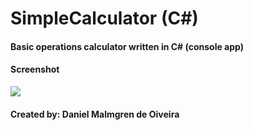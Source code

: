 ﻿# SimpleCalculator (C#)
 
 #### Basic operations calculator written in C# (console app)

 #### Screenshot
 <img src="https://media.giphy.com/media/1pA5qFAcKTqdZGtbkP/giphy.gif">
 
 #### Created by: Daniel Malmgren de Oiveira

